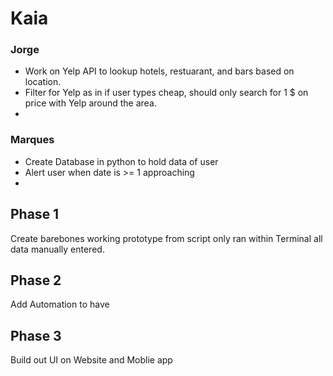 # Kaia


### Jorge
* Work on Yelp API to lookup hotels, restuarant, and bars based on location.
* Filter for Yelp as in if user types cheap, should only search for 1 $ on price with Yelp around the area.
* 

### Marques
* Create Database in python to hold data of user
* Alert user when date is >= 1 approaching
* 

## Phase 1
Create barebones working prototype from script only ran within Terminal all data manually entered.

## Phase 2
Add Automation to have

## Phase 3
Build out UI on Website and Moblie app
